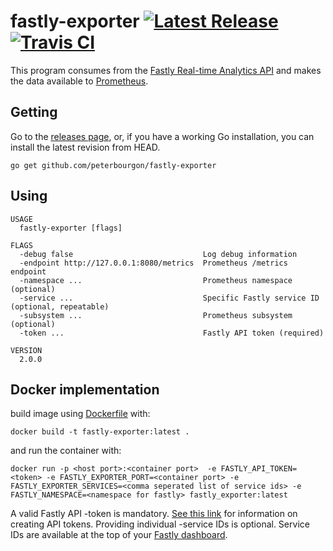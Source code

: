 # fastly-exporter [![Latest Release](https://img.shields.io/github/release/peterbourgon/fastly-exporter.svg?style=flat-square)](https://github.com/peterbourgon/fastly-exporter/releases/latest) [![Travis CI](https://travis-ci.org/peterbourgon/fastly-exporter.svg?branch=master)](https://travis-ci.org/peterbourgon/fastly-exporter)

This program consumes from the [Fastly Real-time Analytics API][rt] and makes
the data available to [Prometheus][prom].

[rt]: https://docs.fastly.com/api/analytics
[prom]: https://prometheus.io
[dockerfile]: Dockerfile

## Getting

Go to the [releases page](/releases), or, if you have a working Go installation,
you can install the latest revision from HEAD.

```
go get github.com/peterbourgon/fastly-exporter
```

## Using

```
USAGE
  fastly-exporter [flags]

FLAGS
  -debug false                             Log debug information
  -endpoint http://127.0.0.1:8080/metrics  Prometheus /metrics endpoint
  -namespace ...                           Prometheus namespace (optional)
  -service ...                             Specific Fastly service ID (optional, repeatable)
  -subsystem ...                           Prometheus subsystem (optional)
  -token ...                               Fastly API token (required)

VERSION
  2.0.0
```

## Docker implementation
build image using [Dockerfile][dockerfile] with:
```
docker build -t fastly-exporter:latest .
```
and run the container with:
```
docker run -p <host port>:<container port>  -e FASTLY_API_TOKEN=<token> -e FASTLY_EXPORTER_PORT=<container port> -e FASTLY_EXPORTER_SERVICES=<comma seperated list of service ids> -e FASTLY_NAMESPACE=<namespace for fastly> fastly_exporter:latest
```

A valid Fastly API -token is mandatory. [See this link][token] for information
on creating API tokens. Providing individual -service IDs is optional. Service
IDs are available at the top of your [Fastly dashboard][db]. 

[token]: https://docs.fastly.com/guides/account-management-and-security/using-api-tokens#creating-api-tokens
[db]: https://manage.fastly.com/services/all

